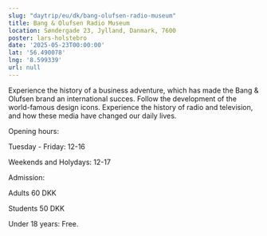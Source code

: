 ```yaml
---
slug: "daytrip/eu/dk/bang-olufsen-radio-museum"
title: Bang & Olufsen Radio Museum
location: Søndergade 23, Jylland, Danmark, 7600
poster: lars-holstebro
date: '2025-05-23T00:00:00'
lat: '56.490078'
lng: '8.599339'
url: null
---
```


Experience the history of a business adventure, which has made the Bang &amp; Olufsen brand an international succes. Follow the development of the world-famous design icons. Experience the history of radio and television, and how these media have changed our daily lives.

Opening hours:

Tuesday - Friday: 12-16 

Weekends and Holydays: 12-17  

Admission: 

Adults 60 DKK

Students 50 DKK

Under 18 years: Free.
